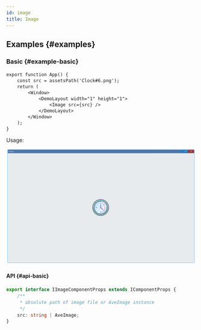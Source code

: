 ```yaml
---
id: image
title: Image
---
```


## Examples {#examples}

### Basic {#example-basic}

```tsx {2,6}
export function App() {
    const src = assetsPath('Clock#6.png');
    return (
        <Window>
            <DemoLayout width="1" height="1">
                <Image src={src} />
            </DemoLayout>
        </Window>
    );
}
```

Usage:

![picture basic](./assets/picture-basic.png)

#### API {#api-basic}

```ts
export interface IImageComponentProps extends IComponentProps {
	/**
	 * absolute path of image file or AveImage instance
	 */
	src: string | AveImage;
}
```
